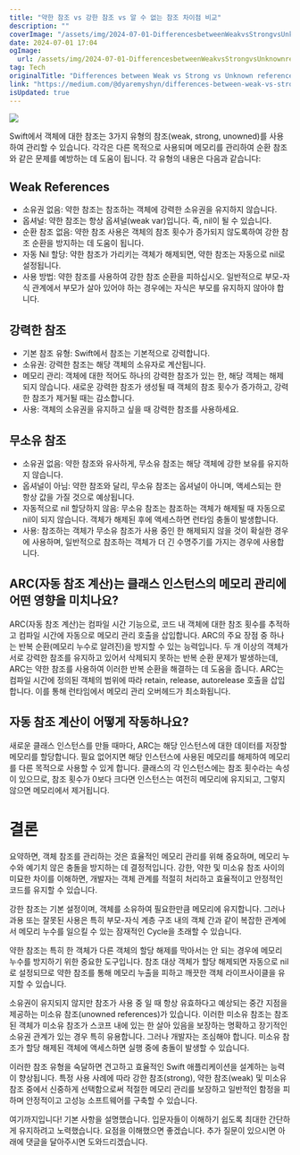 ```yaml
---
title: "약한 참조 vs 강한 참조 vs 알 수 없는 참조 차이점 비교"
description: ""
coverImage: "/assets/img/2024-07-01-DifferencesbetweenWeakvsStrongvsUnknownreferences_0.png"
date: 2024-07-01 17:04
ogImage:
  url: /assets/img/2024-07-01-DifferencesbetweenWeakvsStrongvsUnknownreferences_0.png
tag: Tech
originalTitle: "Differences between Weak vs Strong vs Unknown references"
link: "https://medium.com/@dyaremyshyn/differences-between-weak-vs-strong-vs-unknown-references-ee5dd822a2ed"
isUpdated: true
---
```


<img src="/assets/img/2024-07-01-DifferencesbetweenWeakvsStrongvsUnknownreferences_0.png" />

Swift에서 객체에 대한 참조는 3가지 유형의 참조(weak, strong, unowned)를 사용하여 관리할 수 있습니다. 각각은 다른 목적으로 사용되며 메모리를 관리하여 순환 참조와 같은 문제를 예방하는 데 도움이 됩니다. 각 유형의 내용은 다음과 같습니다:

## Weak References

- 소유권 없음: 약한 참조는 참조하는 객체에 강력한 소유권을 유지하지 않습니다.
- 옵셔널: 약한 참조는 항상 옵셔널(weak var)입니다. 즉, nil이 될 수 있습니다.
- 순환 참조 없음: 약한 참조 사용은 객체의 참조 횟수가 증가되지 않도록하여 강한 참조 순환을 방지하는 데 도움이 됩니다.
- 자동 Nil 할당: 약한 참조가 가리키는 객체가 해제되면, 약한 참조는 자동으로 nil로 설정됩니다.
- 사용 방법: 약한 참조를 사용하여 강한 참조 순환을 피하십시오. 일반적으로 부모-자식 관계에서 부모가 살아 있어야 하는 경우에는 자식은 부모를 유지하지 않아야 합니다.

<!-- seedividend - 사각형 -->

<ins class="adsbygoogle"
     style="display:block"
     data-ad-client="ca-pub-4877378276818686"
     data-ad-slot="1898504329"
     data-ad-format="auto"
     data-full-width-responsive="true"></ins>

<script>
     (adsbygoogle = window.adsbygoogle || []).push({});
</script>

## 강력한 참조

- 기본 참조 유형: Swift에서 참조는 기본적으로 강력합니다.
- 소유권: 강력한 참조는 해당 객체의 소유자로 계산됩니다.
- 메모리 관리: 객체에 대한 적어도 하나의 강력한 참조가 있는 한, 해당 객체는 해제되지 않습니다. 새로운 강력한 참조가 생성될 때 객체의 참조 횟수가 증가하고, 강력한 참조가 제거될 때는 감소합니다.
- 사용: 객체의 소유권을 유지하고 싶을 때 강력한 참조를 사용하세요.

## 무소유 참조

- 소유권 없음: 약한 참조와 유사하게, 무소유 참조는 해당 객체에 강한 보유를 유지하지 않습니다.
- 옵셔널이 아님: 약한 참조와 달리, 무소유 참조는 옵셔널이 아니며, 액세스되는 한 항상 값을 가질 것으로 예상됩니다.
- 자동적으로 nil 할당하지 않음: 무소유 참조는 참조하는 객체가 해제될 때 자동으로 nil이 되지 않습니다. 객체가 해제된 후에 액세스하면 런타임 충돌이 발생합니다.
- 사용: 참조하는 객체가 무소유 참조가 사용 중인 한 해제되지 않을 것이 확실한 경우에 사용하며, 일반적으로 참조하는 객체가 더 긴 수명주기를 가지는 경우에 사용합니다.

<!-- seedividend - 사각형 -->

<ins class="adsbygoogle"
     style="display:block"
     data-ad-client="ca-pub-4877378276818686"
     data-ad-slot="1898504329"
     data-ad-format="auto"
     data-full-width-responsive="true"></ins>

<script>
     (adsbygoogle = window.adsbygoogle || []).push({});
</script>

## ARC(자동 참조 계산)는 클래스 인스턴스의 메모리 관리에 어떤 영향을 미치나요?

ARC(자동 참조 계산)는 컴파일 시간 기능으로, 코드 내 객체에 대한 참조 횟수를 추적하고 컴파일 시간에 자동으로 메모리 관리 호출을 삽입합니다.
ARC의 주요 장점 중 하나는 반복 순환(메모리 누수로 알려진)을 방지할 수 있는 능력입니다. 두 개 이상의 객체가 서로 강력한 참조를 유지하고 있어서 삭제되지 못하는 반복 순환 문제가 발생하는데, ARC는 약한 참조를 사용하여 이러한 반복 순환을 해결하는 데 도움을 줍니다.
ARC는 컴파일 시간에 정의된 객체의 범위에 따라 retain, release, autorelease 호출을 삽입합니다. 이를 통해 런타임에서 메모리 관리 오버헤드가 최소화됩니다.

## 자동 참조 계산이 어떻게 작동하나요?

새로운 클래스 인스턴스를 만들 때마다, ARC는 해당 인스턴스에 대한 데이터를 저장할 메모리를 할당합니다. 필요 없어지면 해당 인스턴스에 사용된 메모리를 해제하여 메모리를 다른 목적으로 사용할 수 있게 합니다. 클래스의 각 인스턴스에는 참조 횟수라는 속성이 있으므로, 참조 횟수가 0보다 크다면 인스턴스는 여전히 메모리에 유지되고, 그렇지 않으면 메모리에서 제거됩니다.

<!-- seedividend - 사각형 -->

<ins class="adsbygoogle"
     style="display:block"
     data-ad-client="ca-pub-4877378276818686"
     data-ad-slot="1898504329"
     data-ad-format="auto"
     data-full-width-responsive="true"></ins>

<script>
     (adsbygoogle = window.adsbygoogle || []).push({});
</script>

# 결론

요약하면, 객체 참조를 관리하는 것은 효율적인 메모리 관리를 위해 중요하며, 메모리 누수와 예기치 않은 충돌을 방지하는 데 결정적입니다. 강한, 약한 및 미소유 참조 사이의 미묘한 차이를 이해하면, 개발자는 객체 관계를 적절히 처리하고 효율적이고 안정적인 코드를 유지할 수 있습니다.

강한 참조는 기본 설정이며, 객체를 소유하여 필요한만큼 메모리에 유지합니다. 그러나 과용 또는 잘못된 사용은 특히 부모-자식 계층 구조 내의 객체 간과 같이 복잡한 관계에서 메모리 누수를 일으킬 수 있는 잠재적인 Cycle을 초래할 수 있습니다.

약한 참조는 특히 한 객체가 다른 객체의 할당 해제를 막아서는 안 되는 경우에 메모리 누수를 방지하기 위한 중요한 도구입니다. 참조 대상 객체가 할당 해제되면 자동으로 nil로 설정되므로 약한 참조를 통해 메모리 누출을 피하고 깨끗한 객체 라이프사이클을 유지할 수 있습니다.

<!-- seedividend - 사각형 -->

<ins class="adsbygoogle"
     style="display:block"
     data-ad-client="ca-pub-4877378276818686"
     data-ad-slot="1898504329"
     data-ad-format="auto"
     data-full-width-responsive="true"></ins>

<script>
     (adsbygoogle = window.adsbygoogle || []).push({});
</script>

소유권이 유지되지 않지만 참조가 사용 중 일 때 항상 유효하다고 예상되는 중간 지점을 제공하는 미소유 참조(unowned references)가 있습니다. 이러한 미소유 참조는 참조된 객체가 미소유 참조가 스코프 내에 있는 한 살아 있음을 보장하는 명확하고 장기적인 소유권 관계가 있는 경우 특히 유용합니다. 그러나 개발자는 조심해야 합니다. 미소유 참조가 할당 해제된 객체에 액세스하면 실행 중에 충돌이 발생할 수 있습니다.

이러한 참조 유형을 숙달하면 견고하고 효율적인 Swift 애플리케이션을 설계하는 능력이 향상됩니다. 특정 사용 사례에 따라 강한 참조(strong), 약한 참조(weak) 및 미소유 참조 중에서 신중하게 선택함으로써 적절한 메모리 관리를 보장하고 일반적인 함정을 피하며 안정적이고 고성능 소프트웨어를 구축할 수 있습니다.

여기까지입니다! 기본 사항을 설명했습니다. 입문자들이 이해하기 쉽도록 최대한 간단하게 유지하려고 노력했습니다. 요점을 이해했으면 좋겠습니다. 추가 질문이 있으시면 아래에 댓글을 달아주시면 도와드리겠습니다.
